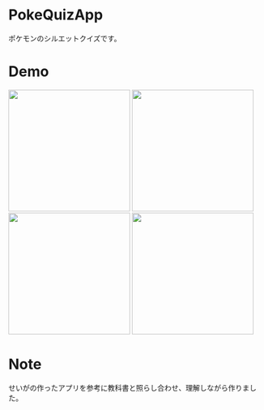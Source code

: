 # PokeQuizApp
ポケモンのシルエットクイズです。
# Demo
<p>
  <img src="https://user-images.githubusercontent.com/83270156/211042349-1cf9166b-75ef-47f9-b98f-21e4566b5802.png" width="240">
  <img src="https://user-images.githubusercontent.com/83270156/211042519-0304e3b1-1e64-4f5e-a367-6212f2dff8f2.png" width="240">
  <img src="https://user-images.githubusercontent.com/83270156/211042579-2ebf986b-4a68-4d66-9557-c19ef939bbe7.png" width="240">
  <img src="https://user-images.githubusercontent.com/83270156/211042640-7c2ed76f-468c-492c-ba7e-b8baee72c410.png" width="240">
 </p>

# Note
せいがの作ったアプリを参考に教科書と照らし合わせ、理解しながら作りました。
